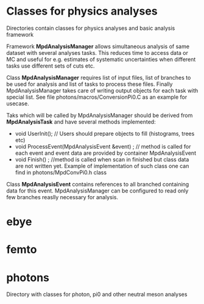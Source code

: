# <b>Classes for physics analyses </b>
Directories contain classes for physics analyses and basic analysis framework


Framework **MpdAnalysisManager** allows simultaneous analysis of same dataset with several analyses tasks. This reduces time to access data or MC and useful for e.g. estimates of systematic uncertainties when different tasks use different sets of cuts etc.

Class **MpdAnalysisManager** requires list of input files, list of branches to be used for analysis and list of tasks to process these files. Finally MpdAnalysisManager takes care of writing output objects for each task with special list. See file photons/macros/ConversionPi0.C as an example for usecase. 

Taks which will be called by MpdAnalysisManager should be derived from **MpdAnalysisTask** and have several methods implemented:
  - void UserInit(); // Users should prepare objects to fill (histograms, trees etc)
  - void ProcessEvent(MpdAnalysisEvent &event) ; // method is called for each event and event data are provided by container MpdAnalysisEvent
  - void Finish() ; //method is called when scan in finished but class data are not written yet.
Example of implementation of such class one can find in photons/MpdConvPi0.h class  

Class **MpdAnalysisEvent** contains references to all branched containing data for this event.  MpdAnalysisManager can be configured to read only few branches reaslly necessary for analysis.

# <b>ebye </b>
# <b>femto </b>
# <b>photons </b>
Directory with classes for photon, pi0 and other neutral meson analyses